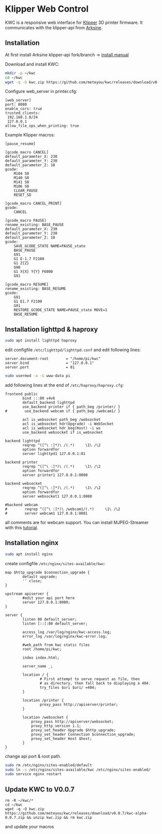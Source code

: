 # Klipper Web Control
KWC is a responsive web interface for [Klipper](https://github.com/KevinOConnor/klipper) 3D printer firmware. It communicates with the klipper-api from [Arksine](https://github.com/arksine). 

## Installation
At first install Arksine klipper-api fork/branch -> [install manual](https://github.com/Arksine/klipper/tree/work-web_server-20200131/klippy/extras/web_server)

Download and install KWC:
```bash
mkdir -p ~/kwc
cd ~/kwc
wget -q -O kwc.zip https://github.com/meteyou/kwc/releases/download/v0.0.7/kwc-alpha-0.0.7.zip && unzip kwc.zip && rm kwc.zip
```

Configure web_server in printer.cfg:
```
[web_server]
port: 8080
enable_cors: true
trusted_clients:
 192.168.1.0/24
 127.0.0.1
allow_file_ops_when_printing: true
```

Example Klipper macros:
```
[pause_resume]

[gcode_macro CANCEL]
default_parameter_X: 230
default_parameter_Y: 230
default_parameter_Z: 10
gcode:
    M104 S0
    M140 S0
    M141 S0
    M106 S0
    CLEAR_PAUSE
    RESET_SD

[gcode_macro CANCEL_PRINT]
gcode:
    CANCEL

[gcode_macro PAUSE]
rename_existing: BASE_PAUSE
default_parameter_X: 230
default_parameter_Y: 230
default_parameter_Z: 10
gcode:
    SAVE_GCODE_STATE NAME=PAUSE_state
    BASE_PAUSE
    G91
    G1 E-1.7 F2100
    G1 Z{Z}
    G90
    G1 X{X} Y{Y} F6000
    G91

[gcode_macro RESUME]
rename_existing: BASE_RESUME
gcode:
    G91
    G1 E1.7 F2100
    G91
    RESTORE_GCODE_STATE NAME=PAUSE_state MOVE=1
    BASE_RESUME
```

## Installation lighttpd & haproxy
```bash
sudo apt install lighttpd haproxy
```
edit configfile `/etc/lighttpd/lighttpd.conf` and edit following lines:
```
server.document-root        = "/home/pi/kwc"
server.bind                 = "127.0.0.1"
server.port                 = 81
```
 
```bash
sudo usermod -a -G www-data pi
```

add following lines at the end of `/etc/haproxy/haproxy.cfg`:
```
frontend public
        bind :::80 v4v6
        default_backend lighttpd
        use_backend printer if { path_beg /printer/ }
#        use_backend webcam if { path_beg /webcam1/ }

        acl is_websocket path_beg /websocket
        acl is_websocket hdr(Upgrade) -i WebSocket
        acl is_websocket hdr_beg(Host) -i ws
        use_backend websocket if is_websocket

backend lighttpd
        reqrep ^([^\ :]*)\ /(.*)     \1\ /\2
        option forwardfor
        server lighttpd1 127.0.0.1:81

backend printer
        reqrep ^([^\ :]*)\ /(.*)     \1\ /\2
        option forwardfor
        server printer1 127.0.0.1:8080

backend websocket
        reqrep ^([^\ :]*)\ /(.*)     \1\ /\2
        option forwardfor
        server websocket1 127.0.0.1:8080

#backend webcam
#        reqrep ^([^\ :]*)\ /webcam1/(.*)     \1\ /\2
#        server webcam1 127.0.0.1:8081
```

all comments are for webcam support. You can install MJPEG-Streamer with this [tutorial](https://github.com/cncjs/cncjs/wiki/Setup-Guide:-Raspberry-Pi-%7C-MJPEG-Streamer-Install-&-Setup-&-FFMpeg-Recording).

## Installation nginx
```bash
sudo apt install nginx
```
create configfile `/etc/nginx/sites-available/kwc`:
```
map $http_upgrade $connection_upgrade {
        default upgrade;
        '' close;
}

upstream apiserver {
        #edit your api port here
        server 127.0.0.1:8080;
}

server {
        listen 80 default_server;
        listen [::]:80 default_server;

        access_log /var/log/nginx/kwc-access.log;
        error_log /var/log/nginx/kwc-error.log;

        #web_path from kwc static files
        root /home/pi/kwc;

        index index.html;

        server_name _;

        location / {
                # First attempt to serve request as file, then
                # as directory, then fall back to displaying a 404.
                try_files $uri $uri/ =404;
        }

        location /printer {
                proxy_pass http://apiserver/printer;
        }

        location /websocket {
            proxy_pass http://apiserver/websocket;
            proxy_http_version 1.1;
            proxy_set_header Upgrade $http_upgrade;
            proxy_set_header Connection $connection_upgrade;
            proxy_set_header Host $host;
        }
}
```

change api port & root path.

```bash
sudo rm /etc/nginx/sites-enabled/default
sudo ln -s /etc/nginx/sites-available/kwc /etc/nginx/sites-enabled/
sudo service nginx restart
```

## Update KWC to V0.0.7
```
rm -R ~/kwc/*
cd ~/kwc
wget -q -O kwc.zip https://github.com/meteyou/kwc/releases/download/v0.0.7/kwc-alpha-0.0.7.zip && unzip kwc.zip && rm kwc.zip
```
and update your macros
